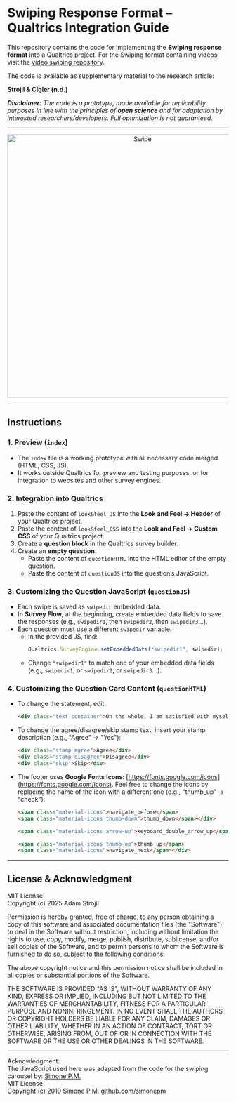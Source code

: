 # Swiping Response Format – Qualtrics Integration Guide

This repository contains the code for implementing the **Swiping response format** into a Qualtrics project. For the Swiping format containing videos, visit the [video swiping repository](https://github.com/strojiladam/swipevid).

The code is available as supplementary material to the research article:

**Strojil & Cígler (n.d.)**


***Disclaimer:** The code is a prototype, made available for replicability purposes in line with the principles of **open science** and for adaptation by interested researchers/developers. Full optimization is not guaranteed.*

---

<p align="center">
  <img src="https://github.com/adamstr99/swipescale/blob/8aec32c233a5d0e622f6a5bcd72fd205f0766306/Swipe.png" alt="Swipe" style= width:600px;">
</p>

---

## Instructions

### 1. Preview (`index`)
- The `index` file is a working prototype with all necessary code merged (HTML, CSS, JS).  
- It works outside Qualtrics for preview and testing purposes, or for integration to websites and other survey engines.

### 2. Integration into Qualtrics
1. Paste the content of `look&feel_JS` into the **Look and Feel → Header** of your Qualtrics project.  
2. Paste the content of `look&feel_CSS` into the **Look and Feel → Custom CSS** of your Qualtrics project.  
3. Create a **question block** in the Qualtrics survey builder.  
4. Create an **empty question**.  
   - Paste the content of `questionHTML` into the HTML editor of the empty question.  
   - Paste the content of `questionJS` into the question’s JavaScript.

### 3. Customizing the Question JavaScript (`questionJS`)
- Each swipe is saved as `swipedir` embedded data.  
- In **Survey Flow**, at the beginning, create embedded data fields to save the responses (e.g., `swipedir1`, then `swipedir2`, then `swipedir3`…).  
- Each question must use a different `swipedir` variable.  
  - In the provided JS, find:  
    ```javascript
    Qualtrics.SurveyEngine.setEmbeddedData("swipedir1", swipedir);
    ```
  - Change `"swipedir1"` to match one of your embedded data fields (e.g., `swipedir1`, or `swipedir2`, or `swipedir3`…).

### 4. Customizing the Question Card Content (`questionHTML`)
- To change the statement, edit:  
  ```html
  <div class="text-container">On the whole, I am satisfied with myself.</div>
  ```
- To change the agree/disagree/skip stamp text, insert your stamp description (e.g., "Agree" -> "Yes"):  
  ```html
  <div class="stamp agree">Agree</div>
  <div class="stamp disagree">Disagree</div>
  <div class="skip">Skip</div>
  ```
- The footer uses **Google Fonts Icons**: [https://fonts.google.com/icons](https://fonts.google.com/icons). Feel free to change the icons by replacing the name of the icon with a different one (e.g., "thumb_up" -> "check"):
  ```html
  <span class="material-icons">navigate_before</span>
  <span class="material-icons thumb-down">thumb_down</span></div>
  
  <span class="material-icons arrow-up">keyboard_double_arrow_up</span>
  
  <span class="material-icons thumb-up">thumb_up</span>
  <span class="material-icons">navigate_next</span></div>
  ```
  
---

## License & Acknowledgment

MIT License  
Copyright (c) 2025 Adam Strojil

Permission is hereby granted, free of charge, to any person obtaining a copy
of this software and associated documentation files (the "Software"), to deal
in the Software without restriction, including without limitation the rights
to use, copy, modify, merge, publish, distribute, sublicense, and/or sell
copies of the Software, and to permit persons to whom the Software is
furnished to do so, subject to the following conditions:

The above copyright notice and this permission notice shall be included in all
copies or substantial portions of the Software.

THE SOFTWARE IS PROVIDED "AS IS", WITHOUT WARRANTY OF ANY KIND, EXPRESS OR
IMPLIED, INCLUDING BUT NOT LIMITED TO THE WARRANTIES OF MERCHANTABILITY,
FITNESS FOR A PARTICULAR PURPOSE AND NONINFRINGEMENT. IN NO EVENT SHALL THE
AUTHORS OR COPYRIGHT HOLDERS BE LIABLE FOR ANY CLAIM, DAMAGES OR OTHER
LIABILITY, WHETHER IN AN ACTION OF CONTRACT, TORT OR OTHERWISE, ARISING FROM,
OUT OF OR IN CONNECTION WITH THE SOFTWARE OR THE USE OR OTHER DEALINGS IN THE
SOFTWARE.

---

Acknowledgment:  
The JavaScript used here was adapted from the code for the swiping carousel by: [Simone P.M.](https://github.com/simonepm)  
MIT License  
Copyright (c) 2019 Simone P.M. github.com/simonepm

